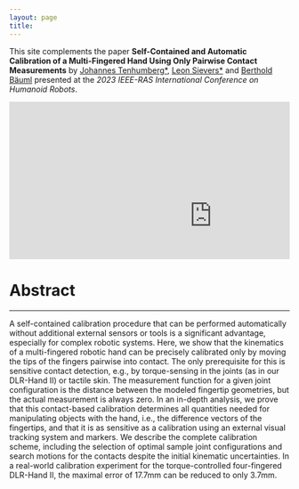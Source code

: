 ```yaml
---
layout: page
title: 
---
```


This site complements the paper **Self-Contained and Automatic Calibration of a Multi-Fingered Hand Using Only Pairwise Contact Measurements** by
[Johannes Tenhumberg\*](https://scholar.google.com/citations?user=2RZuYZMAAAAJ), [Leon Sievers\*](https://scholar.google.com/citations?user=y-MzVoUAAAA) and [Berthold Bäuml](https://scholar.google.com/citations?user=fjvpDsEAAAAJ) presented at the _2023 IEEE-RAS International Conference on Humanoid Robots_.
<p align="center">
<div class="video-wrap">
  <div class="video-container">
    <iframe width="728" height="410" src="https://www.youtube.com/embed/dkG9xz1fhOU?si=EfWu8aHsvoZlIpHt" title="YouTube video player" frameborder="0" allow="accelerometer; autoplay; clipboard-write; encrypted-media; gyroscope; picture-in-picture; web-share" allowfullscreen></iframe>
    </div>
  <style>
  .video-container {
  position: relative;
  overflow: hidden;
  height: 0;
  padding-bottom: 56.25%; /* creates a 16:9 aspect ratio */
}

.video-container iframe,
.video-container embed {
  position: absolute;
  top: 0;
  left: 0;
  width: 100%;
  height: 100%;
  max-width: 100%;
}

/* And set the max-width of the parent element */
.video-wrap {
  width: 100%;
  max-width: 600px;
}
</style>
</div>
  </p>

# Abstract
---
A self-contained calibration procedure that can be performed automatically without additional external sensors or tools is a significant advantage, especially for complex robotic systems. Here, we show that the kinematics of a multi-fingered robotic hand can be precisely calibrated only by moving the tips of the fingers pairwise into contact. The only prerequisite for this is sensitive contact detection, e.g., by torque-sensing in the joints (as in our DLR-Hand II) or tactile skin. The measurement function for a given joint configuration is the distance between the modeled fingertip geometries, but the actual measurement is always zero. In an in-depth analysis, we prove that this contact-based calibration determines all quantities needed for manipulating objects with the hand, i.e., the difference vectors of the fingertips, and that it is as sensitive as a calibration using an external visual tracking system and markers. We describe the complete calibration scheme, including the selection of optimal sample joint configurations and search motions for the contacts despite the initial kinematic uncertainties. In a real-world calibration experiment for the torque-controlled four-fingered DLR-Hand II, the maximal error of 17.7mm can be reduced to only 3.7mm.
